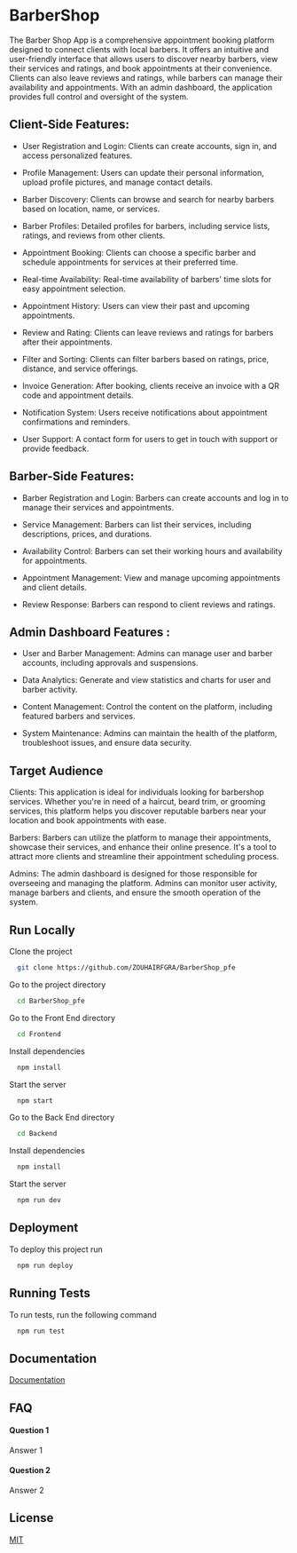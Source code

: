 
# BarberShop

The Barber Shop App is a comprehensive appointment booking platform designed to connect clients with local barbers. It offers an intuitive and user-friendly interface that allows users to discover nearby barbers, view their services and ratings, and book appointments at their convenience. Clients can also leave reviews and ratings, while barbers can manage their availability and appointments. With an admin dashboard, the application provides full control and oversight of the system.

## Client-Side Features:

- User Registration and Login: Clients can create accounts, sign in, and access personalized features.

- Profile Management: Users can update their personal information, upload profile pictures, and manage contact details.

- Barber Discovery: Clients can browse and search for nearby barbers based on location, name, or services.

- Barber Profiles: Detailed profiles for barbers, including service lists, ratings, and reviews from other clients.

- Appointment Booking: Clients can choose a specific barber and schedule appointments for services at their preferred time.

- Real-time Availability: Real-time availability of barbers' time slots for easy appointment selection.

- Appointment History: Users can view their past and upcoming appointments.

- Review and Rating: Clients can leave reviews and ratings for barbers after their appointments.

- Filter and Sorting: Clients can filter barbers based on ratings, price, distance, and service offerings.

- Invoice Generation: After booking, clients receive an invoice with a QR code and appointment details.

- Notification System: Users receive notifications about appointment confirmations and reminders.

- User Support: A contact form for users to get in touch with support or provide feedback.

## Barber-Side Features:

- Barber Registration and Login: Barbers can create accounts and log in to manage their services and appointments.

- Service Management: Barbers can list their services, including descriptions, prices, and durations.

- Availability Control: Barbers can set their working hours and availability for appointments.

- Appointment Management: View and manage upcoming appointments and client details.

- Review Response: Barbers can respond to client reviews and ratings.

## Admin Dashboard Features  :

- User and Barber Management: Admins can manage user and barber accounts, including approvals and suspensions.

- Data Analytics: Generate and view statistics and charts for user and barber activity.

- Content Management: Control the content on the platform, including featured barbers and services.

- System Maintenance: Admins can maintain the health of the platform, troubleshoot issues, and ensure data security.
## Target Audience
Clients: This application is ideal for individuals looking for barbershop services. Whether you're in need of a haircut, beard trim, or grooming services, this platform helps you discover reputable barbers near your location and book appointments with ease.

Barbers: Barbers can utilize the platform to manage their appointments, showcase their services, and enhance their online presence. It's a tool to attract more clients and streamline their appointment scheduling process.

Admins: The admin dashboard is designed for those responsible for overseeing and managing the platform. Admins can monitor user activity, manage barbers and clients, and ensure the smooth operation of the system.
## Run Locally

Clone the project

```bash
  git clone https://github.com/ZOUHAIRFGRA/BarberShop_pfe
```

Go to the project directory

```bash
  cd BarberShop_pfe
```

Go to the Front End directory

```bash
  cd Frontend
```
Install dependencies

```bash
  npm install
```

Start the server

```bash
  npm start
```
Go to the Back End directory

```bash
  cd Backend
```
Install dependencies

```bash
  npm install
```

Start the server

```bash
  npm run dev
```


## Deployment

To deploy this project run

```bash
  npm run deploy
```


## Running Tests

To run tests, run the following command

```bash
  npm run test
```


## Documentation

[Documentation](https://linktodocumentation)


## FAQ

#### Question 1

Answer 1

#### Question 2

Answer 2


## License

[MIT](https://choosealicense.com/licenses/mit/)

